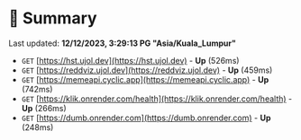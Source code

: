 # 📖 Summary
Last updated: **12/12/2023, 3:29:13 PG "Asia/Kuala_Lumpur"**

- `GET` [https://hst.ujol.dev](https://hst.ujol.dev) - **Up** (526ms)
- `GET` [https://reddviz.ujol.dev](https://reddviz.ujol.dev) - **Up** (459ms)
- `GET` [https://memeapi.cyclic.app](https://memeapi.cyclic.app) - **Up** (742ms)
- `GET` [https://klik.onrender.com/health](https://klik.onrender.com/health) - **Up** (266ms)
- `GET` [https://dumb.onrender.com](https://dumb.onrender.com) - **Up** (248ms)
